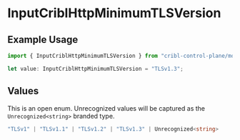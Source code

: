 # InputCriblHttpMinimumTLSVersion

## Example Usage

```typescript
import { InputCriblHttpMinimumTLSVersion } from "cribl-control-plane/models/operations";

let value: InputCriblHttpMinimumTLSVersion = "TLSv1.3";
```

## Values

This is an open enum. Unrecognized values will be captured as the `Unrecognized<string>` branded type.

```typescript
"TLSv1" | "TLSv1.1" | "TLSv1.2" | "TLSv1.3" | Unrecognized<string>
```